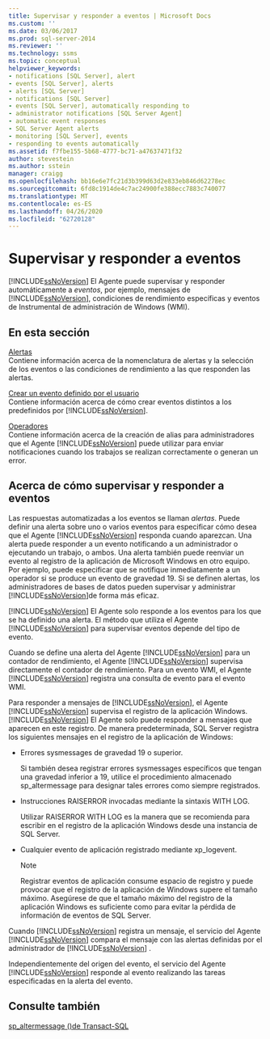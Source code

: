 ```yaml
---
title: Supervisar y responder a eventos | Microsoft Docs
ms.custom: ''
ms.date: 03/06/2017
ms.prod: sql-server-2014
ms.reviewer: ''
ms.technology: ssms
ms.topic: conceptual
helpviewer_keywords:
- notifications [SQL Server], alert
- events [SQL Server], alerts
- alerts [SQL Server]
- notifications [SQL Server]
- events [SQL Server], automatically responding to
- administrator notifications [SQL Server Agent]
- automatic event responses
- SQL Server Agent alerts
- monitoring [SQL Server], events
- responding to events automatically
ms.assetid: f7fbe155-5b68-4777-bc71-a47637471f32
author: stevestein
ms.author: sstein
manager: craigg
ms.openlocfilehash: bb16e6e7fc21d3b399d63d2e833eb846d62278ec
ms.sourcegitcommit: 6fd8c1914de4c7ac24900fe388ecc7883c740077
ms.translationtype: MT
ms.contentlocale: es-ES
ms.lasthandoff: 04/26/2020
ms.locfileid: "62720128"
---
```

# <a name="monitor-and-respond-to-events"></a>Supervisar y responder a eventos
  [!INCLUDE[ssNoVersion](../../includes/ssnoversion-md.md)] El Agente  puede supervisar y responder automáticamente a *eventos*, por ejemplo, mensajes de [!INCLUDE[ssNoVersion](../../includes/ssnoversion-md.md)], condiciones de rendimiento específicas y eventos de Instrumental de administración de Windows (WMI).  
  
## <a name="in-this-section"></a>En esta sección  
 [Alertas](alerts.md)  
 Contiene información acerca de la nomenclatura de alertas y la selección de los eventos o las condiciones de rendimiento a las que responden las alertas.  
  
 [Crear un evento definido por el usuario](create-a-user-defined-event.md)  
 Contiene información acerca de cómo crear eventos distintos a los predefinidos por [!INCLUDE[ssNoVersion](../../includes/ssnoversion-md.md)].  
  
 [Operadores](operators.md)  
 Contiene información acerca de la creación de alias para administradores que el Agente [!INCLUDE[ssNoVersion](../../includes/ssnoversion-md.md)] puede utilizar para enviar notificaciones cuando los trabajos se realizan correctamente o generan un error.  
  
## <a name="about-monitoring-and-responding-to-events"></a>Acerca de cómo supervisar y responder a eventos  
 Las respuestas automatizadas a los eventos se llaman *alertas*. Puede definir una alerta sobre uno o varios eventos para especificar cómo desea que el Agente [!INCLUDE[ssNoVersion](../../includes/ssnoversion-md.md)] responda cuando aparezcan. Una alerta puede responder a un evento notificando a un administrador o ejecutando un trabajo, o ambos. Una alerta también puede reenviar un evento al registro de la aplicación de Microsoft Windows en otro equipo. Por ejemplo, puede especificar que se notifique inmediatamente a un operador si se produce un evento de gravedad 19. Si se definen alertas, los administradores de bases de datos pueden supervisar y administrar [!INCLUDE[ssNoVersion](../../includes/ssnoversion-md.md)]de forma más eficaz.  
  
 [!INCLUDE[ssNoVersion](../../includes/ssnoversion-md.md)] El Agente solo responde a los eventos para los que se ha definido una alerta. El método que utiliza el Agente [!INCLUDE[ssNoVersion](../../includes/ssnoversion-md.md)] para supervisar eventos depende del tipo de evento.  
  
 Cuando se define una alerta del Agente [!INCLUDE[ssNoVersion](../../includes/ssnoversion-md.md)] para un contador de rendimiento, el Agente [!INCLUDE[ssNoVersion](../../includes/ssnoversion-md.md)] supervisa directamente el contador de rendimiento. Para un evento WMI, el Agente [!INCLUDE[ssNoVersion](../../includes/ssnoversion-md.md)] registra una consulta de evento para el evento WMI.  
  
 Para responder a mensajes de [!INCLUDE[ssNoVersion](../../includes/ssnoversion-md.md)], el Agente [!INCLUDE[ssNoVersion](../../includes/ssnoversion-md.md)] supervisa el registro de la aplicación Windows. [!INCLUDE[ssNoVersion](../../includes/ssnoversion-md.md)] El Agente solo puede responder a mensajes que aparecen en este registro. De manera predeterminada, SQL Server registra los siguientes mensajes en el registro de la aplicación de Windows:  
  
-   Errores sysmessages de gravedad 19 o superior.  
  
     Si también desea registrar errores sysmessages específicos que tengan una gravedad inferior a 19, utilice el procedimiento almacenado sp_altermessage para designar tales errores como siempre registrados.  
  
-   Instrucciones RAISERROR invocadas mediante la sintaxis WITH LOG.  
  
     Utilizar RAISERROR WITH LOG es la manera que se recomienda para escribir en el registro de la aplicación Windows desde una instancia de SQL Server.  
  
-   Cualquier evento de aplicación registrado mediante xp_logevent.  
  
    > [!NOTE]  
    >  Registrar eventos de aplicación consume espacio de registro y puede provocar que el registro de la aplicación de Windows supere el tamaño máximo. Asegúrese de que el tamaño máximo del registro de la aplicación Windows es suficiente como para evitar la pérdida de información de eventos de SQL Server.  
  
 Cuando [!INCLUDE[ssNoVersion](../../includes/ssnoversion-md.md)] registra un mensaje, el servicio del Agente [!INCLUDE[ssNoVersion](../../includes/ssnoversion-md.md)] compara el mensaje con las alertas definidas por el administrador de [!INCLUDE[ssNoVersion](../../includes/ssnoversion-md.md)] .  
  
 Independientemente del origen del evento, el servicio del Agente [!INCLUDE[ssNoVersion](../../includes/ssnoversion-md.md)] responde al evento realizando las tareas especificadas en la alerta del evento.  
  
## <a name="see-also"></a>Consulte también  
 [sp_altermessage &#40;&#41;de Transact-SQL](/sql/relational-databases/system-stored-procedures/sp-altermessage-transact-sql)  
  
  
